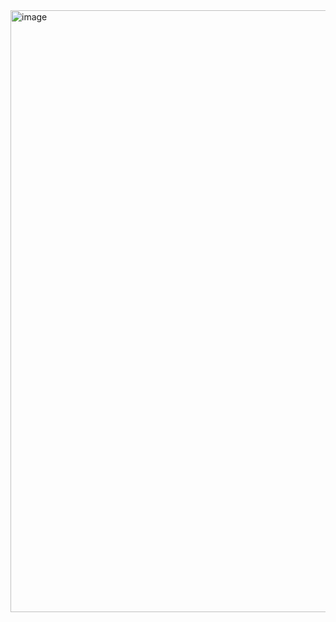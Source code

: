 <img width="1919" height="963" alt="image" src="https://github.com/user-attachments/assets/9ef06f60-0e73-423f-8098-d9e4576b5603" />
